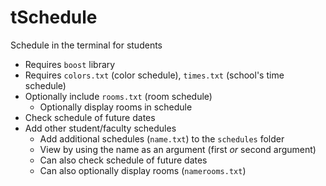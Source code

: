 # tSchedule
Schedule in the terminal for students
* Requires ```boost``` library
* Requires ```colors.txt``` (color schedule), ```times.txt``` (school's time schedule)
* Optionally include ```rooms.txt``` (room schedule)
  * Optionally display rooms in schedule
* Check schedule of future dates
* Add other student/faculty schedules
  * Add additional schedules (```name.txt```) to the ```schedules``` folder
  * View by using the name as an argument (first *or* second argument)
  * Can also check schedule of future dates
  * Can also optionally display rooms (```namerooms.txt```)